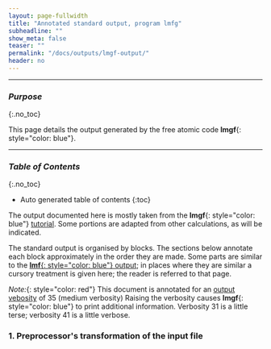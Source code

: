 ```yaml
---
layout: page-fullwidth
title: "Annotated standard output, program lmfg"
subheadline: ""
show_meta: false
teaser: ""
permalink: "/docs/outputs/lmgf-output/"
header: no
---
```


_____________________________________________________________

### _Purpose_
{:.no_toc}

This page details the output generated by the free atomic code **lmgf**{: style="color: blue"}.

_____________________________________________________________

### _Table of Contents_
{:.no_toc}
*  Auto generated table of contents
{:toc} 

The output documented here is mostly taken from the **lmgf**{: style="color: blue"}
[tutorial](/tutorial/tutorial/lmgf/lmgf/).
Some portions are adapted from other calculations, as will be indicated.

The standard output is organised by blocks.  The sections below
annotate each block approximately in the order they are made.
Some parts are similar to the [**lmf**{: style="color: blue"} output](/docs/outputs/lmf_output/); in places where they are similar a cursory
treatment is given here; the reader is referred to that page.

_Note:_{: style="color: red"} This document is annotated for an [output vebosity](/docs/commandline/general/#switches-common-to-most-or-all-programs) of 35 (medium verbosity)
Raising the verbosity causes **lmgf**{: style="color: blue"} to print additional information.
Verbosity 31 is a little terse; verbosity 41 is a little verbose.

### 1. Preprocessor's transformation of the input file
